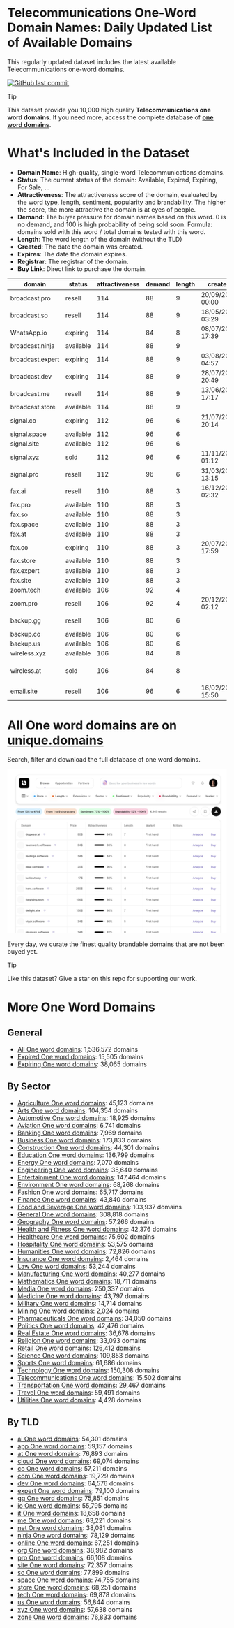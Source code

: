 
# **Telecommunications One-Word Domain Names**: Daily Updated List of Available Domains

This regularly updated dataset includes the latest available Telecommunications one-word domains.

[![GitHub last commit](https://img.shields.io/github/last-commit/UniqueDomains/telecommunications-oneword-domains.svg?style=flat)]() 

> [!TIP]
> This dataset provide you 10,000 high quality **Telecommunications one word domains**.
> If you need more, access the complete database of **[one word domains](https://unique.domains?utm_source=github&utm_medium=dataset&utm_campaign=Telecommunications&utm_content=description.top)**.

# What's Included in the Dataset

- **Domain Name**: High-quality, single-word Telecommunications domains.
- **Status**: The current status of the domain: Available, Expired, Expiring, For Sale, ...
- **Attractiveness**: The attractiveness score of the domain, evaluated by the word type, length, sentiment, popularity and brandability. The higher the score, the more attractive the domain is at eyes of people.
- **Demand**: The buyer pressure for domain names based on this word. 0 is no demand, and 100 is high probability of being sold soon. Formula: domains sold with this word / total domains tested with this word.
- **Length**: The word length of the domain (without the TLD)
- **Created**: The date the domain was created.
- **Expires**: The date the domain expires.
- **Registrar**: The registrar of the domain.
- **Buy Link**: Direct link to purchase the domain.

| domain           | status    | attractiveness | demand | length | created          | expires          | registrar                                             | sectors                                |
| ---------------- | --------- | -------------- | ------ | ------ | ---------------- | ---------------- | ----------------------------------------------------- | -------------------------------------- |
| broadcast.pro    | resell    | 114            | 88     | 9      | 20/09/2007 00:00 | 20/09/2025 00:00 | EnCirca, Inc.                                         | Media,Technology,Telecommunications    |
| broadcast.so     | resell    | 114            | 88     | 9      | 18/05/2022 03:29 | 18/05/2026 03:29 | SOSTEC TECHNOLOGIES_LR                                | Media,Technology,Telecommunications    |
| WhatsApp.io      | expiring  | 114            | 84     | 8      | 08/07/2013 17:39 | 08/07/2025 17:39 | 1API GmbH                                             | Media,Technology,Telecommunications    |
| broadcast.ninja  | available | 114            | 88     | 9      |                  |                  |                                                       | Media,Technology,Telecommunications    |
| broadcast.expert | expiring  | 114            | 88     | 9      | 03/08/2017 04:57 | 03/08/2025 04:57 | NameCheap, Inc.                                       | Media,Technology,Telecommunications    |
| broadcast.dev    | expiring  | 114            | 88     | 9      | 28/07/2020 20:49 | 28/07/2025 20:49 | Squarespace Domains II LLC.                           | Media,Technology,Telecommunications    |
| broadcast.me     | resell    | 114            | 88     | 9      | 13/06/2008 17:17 | 13/06/2026 17:17 | Sav.com, LLC                                          | Media,Technology,Telecommunications    |
| broadcast.store  | available | 114            | 88     | 9      |                  |                  |                                                       | Media,Technology,Telecommunications    |
| signal.co        | expiring  | 112            | 96     | 6      | 21/07/2010 20:14 | 20/07/2025 23:59 | CSC Corporate Domains, Inc.                           | Media,Technology,Telecommunications    |
| signal.space     | available | 112            | 96     | 6      |                  |                  |                                                       | Media,Technology,Telecommunications    |
| signal.site      | available | 112            | 96     | 6      |                  |                  |                                                       | Media,Technology,Telecommunications    |
| signal.xyz       | sold      | 112            | 96     | 6      | 11/11/2019 01:12 | 11/11/2030 23:59 | Dynadot LLC                                           | Media,Technology,Telecommunications    |
| signal.pro       | resell    | 112            | 96     | 6      | 31/03/2022 13:15 | 31/03/2026 13:15 | Registrar of Domain Names REG.RU LLC                  | Media,Technology,Telecommunications    |
| fax.ai           | resell    | 110            | 88     | 3      | 16/12/2017 02:32 | 29/12/2028 02:32 | Lemonev                                               | Business,Technology,Telecommunications |
| fax.pro          | available | 110            | 88     | 3      |                  |                  |                                                       | Business,Technology,Telecommunications |
| fax.so           | available | 110            | 88     | 3      |                  |                  |                                                       | Business,Technology,Telecommunications |
| fax.space        | available | 110            | 88     | 3      |                  |                  |                                                       | Business,Technology,Telecommunications |
| fax.at           | available | 110            | 88     | 3      |                  |                  |                                                       | Business,Technology,Telecommunications |
| fax.co           | expiring  | 110            | 88     | 3      | 20/07/2010 17:59 | 19/07/2025 23:59 | GoDaddy.com, LLC                                      | Business,Technology,Telecommunications |
| fax.store        | available | 110            | 88     | 3      |                  |                  |                                                       | Business,Technology,Telecommunications |
| fax.expert       | available | 110            | 88     | 3      |                  |                  |                                                       | Business,Technology,Telecommunications |
| fax.site         | available | 110            | 88     | 3      |                  |                  |                                                       | Business,Technology,Telecommunications |
| zoom.tech        | available | 106            | 92     | 4      |                  |                  |                                                       | Media,Technology,Telecommunications    |
| zoom.pro         | resell    | 106            | 92     | 4      | 20/12/2013 02:12 | 20/12/2025 02:12 | Spaceship, Inc.                                       | Media,Technology,Telecommunications    |
| backup.gg        | resell    | 106            | 80     | 6      |                  |                  | Docky Company (https://docky.ly)                      | Business,Technology,Telecommunications |
| backup.co        | available | 106            | 80     | 6      |                  |                  |                                                       | Business,Technology,Telecommunications |
| backup.us        | available | 106            | 80     | 6      |                  |                  |                                                       | Business,Technology,Telecommunications |
| wireless.xyz     | available | 106            | 84     | 8      |                  |                  |                                                       | Media,Technology,Telecommunications    |
| wireless.at      | sold      | 106            | 84     | 8      |                  |                  | DAY Investments GmbH ( https://nic.at/registrar/485 ) | Media,Technology,Telecommunications    |
| email.site       | resell    | 106            | 96     | 6      | 16/02/2015 15:50 | 16/02/2026 23:59 | Radix FZC                                             | Business,Technology,Telecommunications |

# All One word domains are on [unique.domains](https://unique.domains?utm_source=github&utm_medium=dataset&utm_campaign=Telecommunications&utm_content=description.bottom)

Search, filter and download the full database of one word domains.

[![Access the only remaining good domain names, before your competitors.](https://github.com/UniqueDomains/telecommunications-oneword-domains/blob/main/unique.domains.jpg?raw=true)](https://unique.domains?utm_source=github&utm_medium=dataset&utm_campaign=Telecommunications&utm_content=description.image)

Every day, we curate the finest quality brandable domains that are not been buyed yet.

> [!TIP]
> Like this dataset? Give a star on this repo for supporting our work.

# More One Word Domains

## General

- [All One word domains](https://github.com/UniqueDomains/oneword-domains): 1,536,572 domains
- [Expired One word domains](https://github.com/UniqueDomains/expired-oneword-domains): 15,505 domains
- [Expiring One word domains](https://github.com/UniqueDomains/expiring-oneword-domains): 38,065 domains
## By Sector

- [Agriculture One word domains](https://github.com/UniqueDomains/agriculture-oneword-domains): 45,123 domains
- [Arts One word domains](https://github.com/UniqueDomains/arts-oneword-domains): 104,354 domains
- [Automotive One word domains](https://github.com/UniqueDomains/automotive-oneword-domains): 18,925 domains
- [Aviation One word domains](https://github.com/UniqueDomains/aviation-oneword-domains): 6,741 domains
- [Banking One word domains](https://github.com/UniqueDomains/banking-oneword-domains): 7,969 domains
- [Business One word domains](https://github.com/UniqueDomains/business-oneword-domains): 173,833 domains
- [Construction One word domains](https://github.com/UniqueDomains/construction-oneword-domains): 44,301 domains
- [Education One word domains](https://github.com/UniqueDomains/education-oneword-domains): 136,799 domains
- [Energy One word domains](https://github.com/UniqueDomains/energy-oneword-domains): 7,070 domains
- [Engineering One word domains](https://github.com/UniqueDomains/engineering-oneword-domains): 35,640 domains
- [Entertainment One word domains](https://github.com/UniqueDomains/entertainment-oneword-domains): 147,464 domains
- [Environment One word domains](https://github.com/UniqueDomains/environment-oneword-domains): 68,268 domains
- [Fashion One word domains](https://github.com/UniqueDomains/fashion-oneword-domains): 65,717 domains
- [Finance One word domains](https://github.com/UniqueDomains/finance-oneword-domains): 43,840 domains
- [Food and Beverage One word domains](https://github.com/UniqueDomains/food-and-beverage-oneword-domains): 103,937 domains
- [General One word domains](https://github.com/UniqueDomains/general-oneword-domains): 308,818 domains
- [Geography One word domains](https://github.com/UniqueDomains/geography-oneword-domains): 57,266 domains
- [Health and Fitness One word domains](https://github.com/UniqueDomains/health-and-fitness-oneword-domains): 42,376 domains
- [Healthcare One word domains](https://github.com/UniqueDomains/healthcare-oneword-domains): 75,602 domains
- [Hospitality One word domains](https://github.com/UniqueDomains/hospitality-oneword-domains): 53,575 domains
- [Humanities One word domains](https://github.com/UniqueDomains/humanities-oneword-domains): 72,826 domains
- [Insurance One word domains](https://github.com/UniqueDomains/insurance-oneword-domains): 2,464 domains
- [Law One word domains](https://github.com/UniqueDomains/law-oneword-domains): 53,244 domains
- [Manufacturing One word domains](https://github.com/UniqueDomains/manufacturing-oneword-domains): 40,277 domains
- [Mathematics One word domains](https://github.com/UniqueDomains/mathematics-oneword-domains): 18,711 domains
- [Media One word domains](https://github.com/UniqueDomains/media-oneword-domains): 250,337 domains
- [Medicine One word domains](https://github.com/UniqueDomains/medicine-oneword-domains): 43,797 domains
- [Military One word domains](https://github.com/UniqueDomains/military-oneword-domains): 14,714 domains
- [Mining One word domains](https://github.com/UniqueDomains/mining-oneword-domains): 2,024 domains
- [Pharmaceuticals One word domains](https://github.com/UniqueDomains/pharmaceuticals-oneword-domains): 34,050 domains
- [Politics One word domains](https://github.com/UniqueDomains/politics-oneword-domains): 42,476 domains
- [Real Estate One word domains](https://github.com/UniqueDomains/real-estate-oneword-domains): 36,678 domains
- [Religion One word domains](https://github.com/UniqueDomains/religion-oneword-domains): 33,093 domains
- [Retail One word domains](https://github.com/UniqueDomains/retail-oneword-domains): 126,412 domains
- [Science One word domains](https://github.com/UniqueDomains/science-oneword-domains): 109,853 domains
- [Sports One word domains](https://github.com/UniqueDomains/sports-oneword-domains): 61,686 domains
- [Technology One word domains](https://github.com/UniqueDomains/technology-oneword-domains): 150,308 domains
- [Telecommunications One word domains](https://github.com/UniqueDomains/telecommunications-oneword-domains): 15,502 domains
- [Transportation One word domains](https://github.com/UniqueDomains/transportation-oneword-domains): 29,467 domains
- [Travel One word domains](https://github.com/UniqueDomains/travel-oneword-domains): 59,491 domains
- [Utilities One word domains](https://github.com/UniqueDomains/utilities-oneword-domains): 4,428 domains
## By TLD

- [ai One word domains](https://github.com/UniqueDomains/ai-oneword-domains): 54,301 domains
- [app One word domains](https://github.com/UniqueDomains/app-oneword-domains): 59,157 domains
- [at One word domains](https://github.com/UniqueDomains/at-oneword-domains): 76,893 domains
- [cloud One word domains](https://github.com/UniqueDomains/cloud-oneword-domains): 69,074 domains
- [co One word domains](https://github.com/UniqueDomains/co-oneword-domains): 57,211 domains
- [com One word domains](https://github.com/UniqueDomains/com-oneword-domains): 19,729 domains
- [dev One word domains](https://github.com/UniqueDomains/dev-oneword-domains): 64,576 domains
- [expert One word domains](https://github.com/UniqueDomains/expert-oneword-domains): 79,100 domains
- [gg One word domains](https://github.com/UniqueDomains/gg-oneword-domains): 75,851 domains
- [io One word domains](https://github.com/UniqueDomains/io-oneword-domains): 55,795 domains
- [it One word domains](https://github.com/UniqueDomains/it-oneword-domains): 18,658 domains
- [me One word domains](https://github.com/UniqueDomains/me-oneword-domains): 63,221 domains
- [net One word domains](https://github.com/UniqueDomains/net-oneword-domains): 38,081 domains
- [ninja One word domains](https://github.com/UniqueDomains/ninja-oneword-domains): 78,129 domains
- [online One word domains](https://github.com/UniqueDomains/online-oneword-domains): 67,251 domains
- [org One word domains](https://github.com/UniqueDomains/org-oneword-domains): 38,982 domains
- [pro One word domains](https://github.com/UniqueDomains/pro-oneword-domains): 66,108 domains
- [site One word domains](https://github.com/UniqueDomains/site-oneword-domains): 72,357 domains
- [so One word domains](https://github.com/UniqueDomains/so-oneword-domains): 77,899 domains
- [space One word domains](https://github.com/UniqueDomains/space-oneword-domains): 74,755 domains
- [store One word domains](https://github.com/UniqueDomains/store-oneword-domains): 68,251 domains
- [tech One word domains](https://github.com/UniqueDomains/tech-oneword-domains): 69,878 domains
- [us One word domains](https://github.com/UniqueDomains/us-oneword-domains): 56,844 domains
- [xyz One word domains](https://github.com/UniqueDomains/xyz-oneword-domains): 57,638 domains
- [zone One word domains](https://github.com/UniqueDomains/zone-oneword-domains): 76,833 domains
        